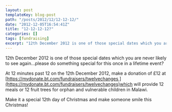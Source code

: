 ```yaml
---
layout: post
templateKey: blog-post
path: "/posts/2012/12/12-12-12/"
date: "2012-12-05T16:54:41Z"
title: "12-12-12-12?"
categories: []
tags: [fundraising]
excerpt: "12th December 2012 is one of those special dates which you are never likely to see again...please d..."
---
```


12th December 2012 is one of those special dates which you are never likely to see again...please do something special for this once in a lifetime event?

At 12 minutes past 12 on the 12th December 2012, make a donation of £12 at [https://mydonate.bt.com/fundraisers/twelvechanges ](https://mydonate.bt.com/fundraisers/twelvechanges)which will provide 12 meals or 12 fruit trees for orphan and vulnerable children in Malawi.

Make it a special 12th day of Christmas and make someone smile this Christmas!